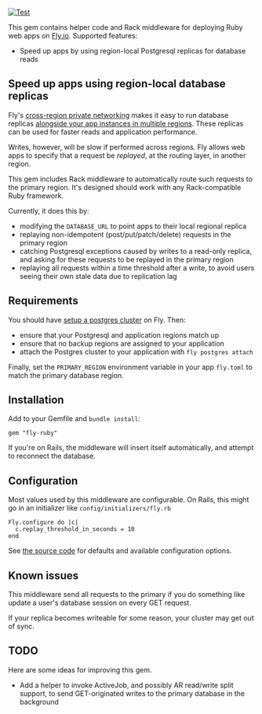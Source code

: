 [![Test](https://github.com/superfly/fly-ruby/actions/workflows/test.yml/badge.svg)](https://github.com/superfly/fly-ruby/actions/workflows/test.yml)

This gem contains helper code and Rack middleware for deploying Ruby web apps on [Fly.io](https://fly.io). Supported features:

* Speed up apps by using region-local Postgresql replicas for database reads

## Speed up apps using region-local database replicas

Fly's [cross-region private networking](https://fly.io/docs/reference/privatenetwork/) makes it easy to run database replicas [alongside your app instances in multiple regions](https://fly.io/docs/getting-started/multi-region-databases/). These replicas can be used for faster reads and application performance.

Writes, however, will be slow if performed across regions. Fly allows web apps to specify that a request be *replayed*, at the routing layer, in another region.

This gem includes Rack middleware to automatically route such requests to the primary region. It's designed should work with any Rack-compatible Ruby framework.

Currently, it does this by:

* modifying the `DATABASE_URL` to point apps to their local regional replica
* replaying non-idempotent (post/put/patch/delete) requests in the primary region
* catching Postgresql exceptions caused by writes to a read-only replica, and asking for
  these requests to be replayed in the primary region
* replaying all requests within a time threshold after a write, to avoid users seeing
  their own stale data due to replication lag

## Requirements

You should have [setup a postgres cluster](https://fly.io/docs/getting-started/multi-region-databases/) on Fly. Then:

* ensure that your Postgresql and application regions match up
* ensure that no backup regions are assigned to your application
* attach the Postgres cluster to your application with `fly postgres attach`

Finally, set the `PRIMARY_REGION` environment variable in your app `fly.toml` to match the primary database region.

## Installation

Add to your Gemfile and `bundle install`:

`gem "fly-ruby"`

If you're on Rails, the middleware will insert itself automatically, and attempt to reconnect the database.

## Configuration

Most values used by this middleware are configurable. On Rails, this might go in an initializer like `config/initializers/fly.rb`

```
Fly.configure do |c|
  c.replay_threshold_in_seconds = 10
end
```

See [the source code](https://github.com/soupedup/fly-rails/blob/main/lib/fly-rails/configuration.rb) for defaults and available configuration options.
## Known issues

This middleware send all requests to the primary if you do something like update a user's database session on every GET request.

If your replica becomes writeable for some reason, your cluster may get out of sync.

## TODO

Here are some ideas for improving this gem.

* Add a helper to invoke ActiveJob, and possibly AR read/write split support, to send GET-originated writes to the primary database in the background

